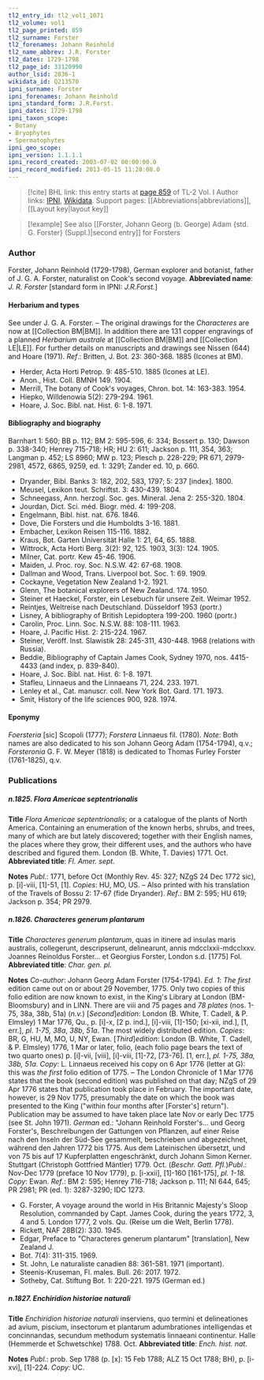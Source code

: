 ```yaml
---
tl2_entry_id: tl2_vol1_1071
tl2_volume: vol1
tl2_page_printed: 859
tl2_surname: Forster
tl2_forenames: Johann Reinhold
tl2_name_abbrev: J.R. Forster
tl2_dates: 1729-1798
tl2_page_id: 33120990
author_lsid: 2836-1
wikidata_id: Q213570
ipni_surname: Forster
ipni_forenames: Johann Reinhold
ipni_standard_form: J.R.Forst.
ipni_dates: 1729-1798
ipni_taxon_scope: 
- Botany
- Bryophytes
- Spermatophytes
ipni_geo_scope: 
ipni_version: 1.1.1.1
ipni_record_created: 2003-07-02 00:00:00.0
ipni_record_modified: 2013-05-15 11:28:08.0
---
```


> [!cite] BHL link: this entry starts at [page 859](https://www.biodiversitylibrary.org/page/33120990) of TL-2 Vol. I
> Author links: [IPNI](https://www.ipni.org/a/2836-1), [Wikidata](https://www.wikidata.org/wiki/Q213570). Support pages: [[Abbreviations|abbreviations]], [[Layout key|layout key]]

> [!example] See also [[Forster, Johann Georg (b. George) Adam {std. G. Forster} (Suppl.)|second entry]] for Forsters
### Author

Forster, Johann Reinhold (1729-1798), German explorer and botanist, father of J. G. A. Forster, naturalist on Cook's second voyage. 
**Abbreviated name**: *J. R. Forster* \[standard form in IPNI: *J.R.Forst.*\]

#### Herbarium and types

See under J. G. A. Forster. – The original drawings for the *Characteres* are now at [[Collection BM|BM]]. In addition there are 131 copper engravings of a planned *Herbarium australe* at [[Collection BM|BM]] and [[Collection LE|LE]]. For further details on manuscripts and drawings see Nissen (644) and Hoare (1971).
*Ref*.: Britten, J. Bot. 23: 360-368. 1885 (Icones at BM).
- Herder, Acta Horti Petrop. 9: 485-510. 1885 (Icones at LE).
- Anon., Hist. Coll. BMNH 149. 1904.
- Merrill, The botany of Cook's voyages, Chron. bot. 14: 163-383. 1954.
- Hiepko, Willdenowia 5(2): 279-294. 1961.
- Hoare, J. Soc. Bibl. nat. Hist. 6: 1-8. 1971.

#### Bibliography and biography

Barnhart 1: 560; BB p. 112; BM 2: 595-596, 6: 334; Bossert p. 130; Dawson p. 338-340; Henrey 715-718; HR; HU 2: 611; Jackson p. 111, 354, 363; Langman p. 452; LS 8960; MW p. 123; Plesch p. 228-229; PR 671, 2979-2981, 4572, 6865, 9259, ed. 1: 3291; Zander ed. 10, p. 660.
- Dryander, Bibl. Banks 3: 182, 202, 583, 1797; 5: 237 \[index\]. 1800.
- Meusel, Lexikon teut. Schriftst. 3: 430-439. 1804.
- Schneegass, Ann. herzogl. Soc. ges. Mineral. Jena 2: 255-320. 1804.
- Jourdan, Dict. Sci. méd. Biogr. méd. 4: 199-208.
- Engelmann, Bibl. hist. nat. 676. 1846.
- Dove, Die Forsters und die Humboldts 3-16. 1881.
- Embacher, Lexikon Reisen 115-116. 1882.
- Kraus, Bot. Garten Universität Halle 1: 21, 64, 65. 1888.
- Wittrock, Acta Horti Berg. 3(2): 92, 125. 1903, 3(3): 124. 1905.
- Milner, Cat. portr. Kew 45-46. 1906.
- Maiden, J. Proc. roy. Soc. N.S.W. 42: 67-68. 1908.
- Dallman and Wood, Trans. Liverpool bot. Soc. 1: 69. 1909.
- Cockayne, Vegetation New Zealand 1-2. 1921.
- Glenn, The botanical explorers of New Zealand. 174. 1950.
- Steiner et Haeckel, Forster, ein Lesebuch für unsere Zeit. Weimar 1952.
- Reintjes, Weltreise nach Deutschland. Düsseldorf 1953 (portr.)
- Lisney, A bibliography of British Lepidoptera 199-200. 1960 (portr.)
- Carolin, Proc. Linn. Soc. N.S.W. 88: 108-111. 1963.
- Hoare, J. Pacific Hist. 2: 215-224. 1967.
- Steiner, Veröff. Inst. Slawistik 28: 245-311, 430-448. 1968 (relations with Russia).
- Beddie, Bibliography of Captain James Cook, Sydney 1970, nos. 4415-4433 (and index, p. 839-840).
- Hoare, J. Soc. Bibl. nat. Hist. 6: 1-8. 1971.
- Stafleu, Linnaeus and the Linnaeans 71, 224. 233. 1971.
- Lenley et al., Cat. manuscr. coll. New York Bot. Gard. 171. 1973.
- Smit, History of the life sciences 900, 928. 1974.

#### Eponymy

*Foersteria* \[sic\] Scopoli (1777); *Forstera* Linnaeus fil. (1780). *Note*: Both names are also dedicated to his son Johann Georg Adam (1754-1794), q.v.; *Forsteronia* G. F. W. Meyer (1818) is dedicated to Thomas Furley Forster (1761-1825), q.v.

### Publications

##### n.1825. Flora Americae septentrionalis

**Title**
*Flora Americae septentrionalis*; or a catalogue of the plants of North America. Containing an enumeration of the known herbs, shrubs, and trees, many of which are but lately discovered; together with their English names, the places where they grow, their different uses, and the authors who have described and figured them. London (B. White, T. Davies) 1771. Oct.
**Abbreviated title**: *Fl. Amer. sept.*

**Notes**
*Publ*.: 1771, before Oct (Monthly Rev. 45: 327; NZgS 24 Dec 1772 sic), p. \[i\]-viii, \[1\]-51, \[1\]. *Copies*: HU, MO, US. – Also printed with his translation of the Travels of Bossu 2: 17-67 (fide Dryander).
*Ref*.: BM 2: 595; HU 619; Jackson p. 354; PR 2979.

##### n.1826. Characteres generum plantarum

**Title**
*Characteres generum plantarum*, quas in itinere ad insulas maris australis, collegerunt, descripserunt, delinearunt, annis mdcclxxii-mdcclxxv. Joannes Reinoldus Forster... et Georgius Forster, London s.d. \[1775\] Fol.
**Abbreviated title**: *Char. gen. pl.*

**Notes**
*Co-author*: Johann Georg Adam Forster (1754-1794).
*Ed. 1*: *The first* edition came out on or about 29 November, 1775. Only two copies of this folio edition are now known to exist, in the King's Library at London (BM-Bloomsbury) and in LINN. There are viii and 75 pages and *78 plates* (nos. 1-75, 38a, 38b, 51a) (*n.v.*)
\[*Second*\]*edition*: London (B. White, T. Cadell, & P. Elmsley) 1 Mar 1776, Qu., p. \[i\]-x, \[2 p. ind.\], \[i\]-viii, \[1\]-150; \[xi-xii, ind.\], \[1, err.\], *pl. 1-75, 38a*, *38b*, *51a*. The most widely distributed edition. *Copies*: BR, G, HU, M, MO, U, NY, Ewan.
\[*Third*\]*edition*: London (B. White, T. Cadell, & P. Elmsley) 1776, 1 Mar or later, folio, (each folio page bears the text of two quarto ones) p. \[i\]-vii, \[viii\], \[i\]-viii, \[1\]-72, \[73-76\]. \[1, err.\], *pl. 1-75, 38a, 38b, 51a. Copy*: L.
Linnaeus received his copy on 6 Apr 1776 (letter at G): this was *the first* folio edition of 1775. – The London Chronicle of 1 Mar 1776 states that the book (second edition) was published on that day; NZgS of 29 Apr 1776 states that publication took place in February. The important date, however, is 29 Nov 1775, presumably the date on which the book was presented to the King ("within four months after \[Forster's\] return"). Publication may be assumed to have taken place late Nov or early Dec 1775 (see St. John 1971).
*German* ed.: "Johann Reinhold Forster's... und Georg Forster's, Beschreibungen der Gattungen von Pflanzen, auf einer Reise nach den Inseln der Süd-See gesammelt, beschrieben und abgezeichnet, während den Jahren 1772 bis 1775. Aus dem Lateinischen übersetzt, und von 75 bis auf 17 Kupferplatten engeschränkt, durch Johann Simon Kerner. Stuttgart (Christoph Gottfried Mäntler) 1779. Oct. (*Beschr. Gatt. Pfl.*)*Publ*.: Nov-Dec 1779 (preface 10 Nov 1779), p. \[i-xxii\], \[1\]-160 \[161-175\], *pl. 1-18. Copy*: Ewan.
*Ref*.: BM 2: 595; Henrey 716-718; Jackson p. 111; NI 644, 645; PR 2981; PR (ed. 1): 3287-3290; IDC 1273.
- G. Forster, A voyage around the world in His Britannic Majesty's Sloop Resolution, commanded by Capt. James Cook, during the years 1772, 3, 4 and 5. London 1777, 2 vols. Qu. (Reise um die Welt, Berlin 1778).
- Rickett, NAF 28B(2): 330. 1945.
- Edgar, Preface to "Characteres generum plantarum" \[translation\], New Zealand J.
- Bot. 7(4): 311-315. 1969.
- St. John, Le naturaliste canadien 88: 361-581. 1971 (important).
- Steenis-Kruseman, Fl. males. Bull. 26: 2017. 1972.
- Sotheby, Cat. Stiftung Bot. 1: 220-221. 1975 (German ed.)

##### n.1827. Enchiridion historiae naturali

**Title**
*Enchiridion historiae naturali* inserviens, quo termini et delineationes ad avium, piscium, insectorum et plantarum adumbrationes intelligendas et concinnandas, secundum methodum systematis linnaeani continentur. Halle (Hemmerde et Schwetschke) 1788. Oct.
**Abbreviated title**: *Ench. hist. nat.*

**Notes**
*Publ*.: prob. Sep 1788 (p. \[x\]: 15 Feb 1788; ALZ 15 Oct 1788; BH), p. \[i-xvi\], \[1\]-224.
*Copy*: UC.

